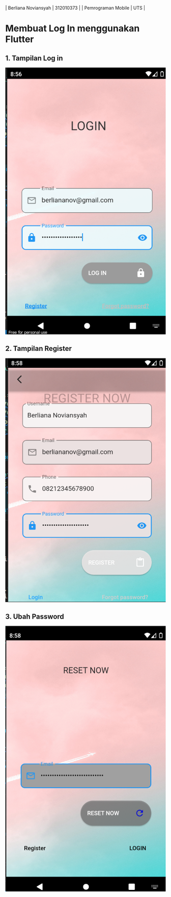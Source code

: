 | Berliana Noviansyah | 312010373 |
| Pemrograman Mobile  |    UTS    |


# Membuat Log In menggunakan Flutter

## 1. Tampilan Log in
![halaman_login](img/login.png)

## 2. Tampilan Register
![halaman_login](img/register.png)


## 3. Ubah Password
![halaman_login](img/ubah_pw.png)
